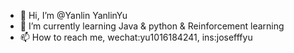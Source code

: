 - 👋 Hi, I’m @Yanlin YanlinYu
- 🌱 I’m currently learning Java & python & Reinforcement learning
- 📫 How to reach me, wechat:yu1016184241, ins:josefffyu

<!---
JoseffYu/JoseffYu is a ✨ special ✨ repository because its `README.md` (this file) appears on your GitHub profile.
You can click the Preview link to take a look at your changes.
--->
